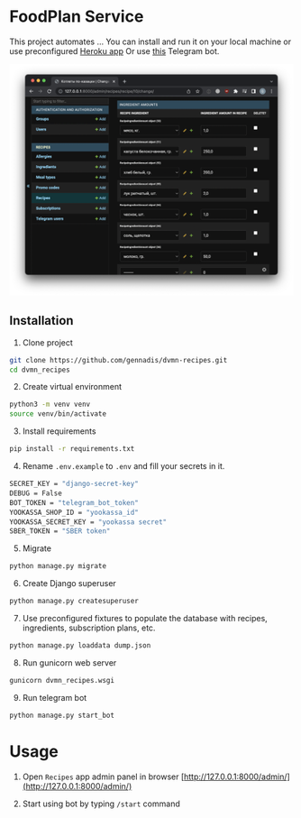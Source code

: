 # FoodPlan Service

This project automates ...
You can install and run it on your local machine or use preconfigured [Heroku app](https://dvmn-recipes.herokuapp.com/admin)
Or use [this](https://t.me/dvmn_march_11_bot) Telegram bot.


![Screenshot](Screenshot.png)

## Installation
1. Clone project
```bash
git clone https://github.com/gennadis/dvmn-recipes.git
cd dvmn_recipes
```

2. Create virtual environment
```bash
python3 -m venv venv
source venv/bin/activate
```

3. Install requirements
```bash
pip install -r requirements.txt
```

4. Rename `.env.example` to `.env` and fill your secrets in it.  
```bash
SECRET_KEY = "django-secret-key"
DEBUG = False
BOT_TOKEN = "telegram_bot_token"
YOOKASSA_SHOP_ID = "yookassa_id"
YOOKASSA_SECRET_KEY = "yookassa secret"
SBER_TOKEN = "SBER token"
```

5. Migrate
```bash
python manage.py migrate
```

6. Create Django superuser
```bash
python manage.py createsuperuser
```

7. Use preconfigured fixtures to populate the database with recipes, ingredients, subscription plans, etc.
```bash
python manage.py loaddata dump.json
```

8. Run gunicorn web server
```bash
gunicorn dvmn_recipes.wsgi
```

9. Run telegram bot
```bash
python manage.py start_bot
```

# Usage
1. Open `Recipes` app admin panel in browser [http://127.0.0.1:8000/admin/](http://127.0.0.1:8000/admin/)

2. Start using bot by typing `/start` command

